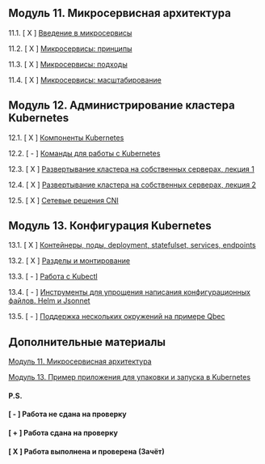 ## Модуль 11. Микросервисная архитектура

11.1. [ X ] [Введение в микросервисы](https://github.com/lipatkin-ky/devkub-homeworks/blob/main/11-microservices-01-intro.md)

11.2. [ X ] [Микросервисы: принципы](https://github.com/lipatkin-ky/devkub-homeworks/blob/main/11-microservices-02-principles.md)

11.3. [ X ] [Микросервисы: подходы](https://github.com/lipatkin-ky/devkub-homeworks/blob/main/11-microservices-03-approaches.md)

11.4. [ X ] [Микросервисы: масштабирование](https://github.com/lipatkin-ky/devkub-homeworks/blob/main/11-microservices-04-scaling.md)

## Модуль 12. Администрирование кластера Kubernetes

12.1. [ X ] [Компоненты Kubernetes](https://github.com/lipatkin-ky/devkub-homeworks/blob/main/12-kubernetes-01-intro.md)

12.2. [ - ] [Команды для работы с Kubernetes](https://github.com/lipatkin-ky/devkub-homeworks/blob/main/12-kubernetes-02-commands.md)

12.3. [ X ] [Развертывание кластера на собственных серверах, лекция 1](https://github.com/lipatkin-ky/devkub-homeworks/blob/main/12-kubernetes-03-install-part-1.md)

12.4. [ X ] [Развертывание кластера на собственных серверах, лекция 2](https://github.com/lipatkin-ky/devkub-homeworks/blob/main/12-kubernetes-04-install-part-2.md)

12.5. [ X ] [Сетевые решения CNI](https://github.com/lipatkin-ky/devkub-homeworks/blob/main/12-kubernetes-05-cni.md)

## Модуль 13. Конфигурация Kubernetes	

13.1. [ X ] [Контейнеры, поды, deployment, statefulset, services, endpoints](https://github.com/lipatkin-ky/devkub-homeworks/blob/main/13-kubernetes-config-01-objects.md)

13.2. [ X ] [Разделы и монтирование](https://github.com/lipatkin-ky/devkub-homeworks/blob/main/13-kubernetes-config-02-mounts.md)

13.3. [ - ] [Работа c Kubectl](https://github.com/lipatkin-ky/devkub-homeworks/blob/main/13-kubernetes-config-03-kubectl.md)

13.4. [ - ] [Инструменты для упрощения написания конфигурационных файлов. Helm и Jsonnet](https://github.com/lipatkin-ky/devkub-homeworks/blob/main/13-kubernetes-config-04-helm.md)

13.5. [ - ] [Поддержка нескольких окружений на примере Qbec](https://github.com/lipatkin-ky/devkub-homeworks/blob/main/13-kubernetes-config-05-qbec.md)


## Дополнительные материалы

[Модуль 11. Микросервисная архитектура](https://github.com/netology-code/devkub-homeworks/tree/main/11-microservices-02-principles)

[Модуль 13. Пример приложения для упаковки и запуска в Kubernetes](https://github.com/netology-code/devkub-homeworks/tree/main/13-kubernetes-config)

#### P.S.

#### [ - ] Работа не сдана на проверку

#### [ + ] Работа сдана на проверку

#### [ X ] Работа выполнена и проверена (Зачёт)